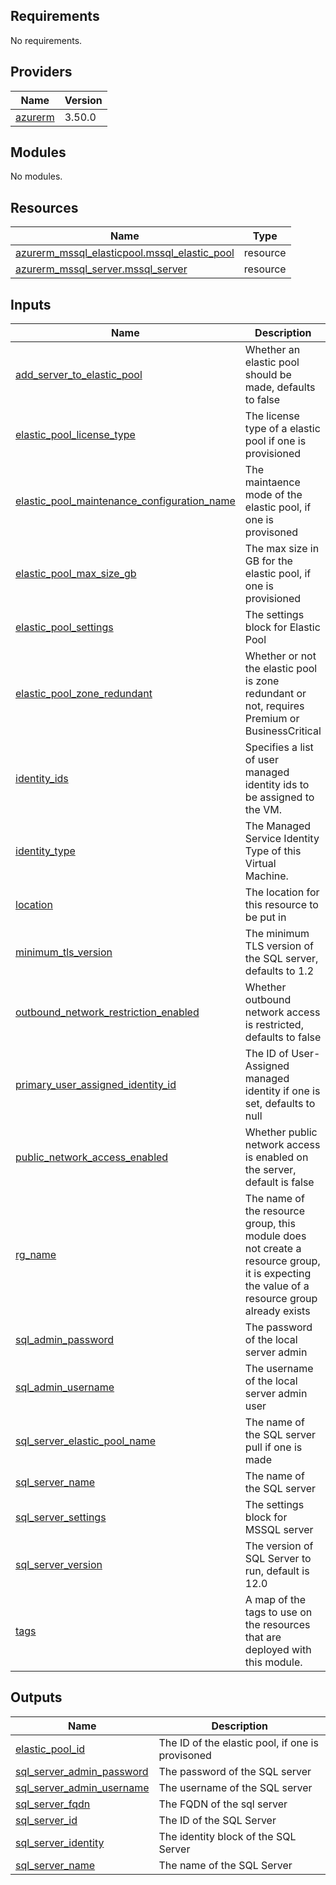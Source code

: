 ## Requirements

No requirements.

## Providers

| Name | Version |
|------|---------|
| <a name="provider_azurerm"></a> [azurerm](#provider\_azurerm) | 3.50.0 |

## Modules

No modules.

## Resources

| Name | Type |
|------|------|
| [azurerm_mssql_elasticpool.mssql_elastic_pool](https://registry.terraform.io/providers/hashicorp/azurerm/latest/docs/resources/mssql_elasticpool) | resource |
| [azurerm_mssql_server.mssql_server](https://registry.terraform.io/providers/hashicorp/azurerm/latest/docs/resources/mssql_server) | resource |

## Inputs

| Name | Description | Type | Default | Required |
|------|-------------|------|---------|:--------:|
| <a name="input_add_server_to_elastic_pool"></a> [add\_server\_to\_elastic\_pool](#input\_add\_server\_to\_elastic\_pool) | Whether an elastic pool should be made, defaults to false | `bool` | `false` | no |
| <a name="input_elastic_pool_license_type"></a> [elastic\_pool\_license\_type](#input\_elastic\_pool\_license\_type) | The license type of a elastic pool if one is provisioned | `string` | `null` | no |
| <a name="input_elastic_pool_maintenance_configuration_name"></a> [elastic\_pool\_maintenance\_configuration\_name](#input\_elastic\_pool\_maintenance\_configuration\_name) | The maintaence mode of the elastic pool, if one is provisoned | `string` | `null` | no |
| <a name="input_elastic_pool_max_size_gb"></a> [elastic\_pool\_max\_size\_gb](#input\_elastic\_pool\_max\_size\_gb) | The max size in GB for the elastic pool, if one is provisioned | `string` | `null` | no |
| <a name="input_elastic_pool_settings"></a> [elastic\_pool\_settings](#input\_elastic\_pool\_settings) | The settings block for Elastic Pool | `map(any)` | `{}` | no |
| <a name="input_elastic_pool_zone_redundant"></a> [elastic\_pool\_zone\_redundant](#input\_elastic\_pool\_zone\_redundant) | Whether or not the elastic pool is zone redundant or not, requires Premium or BusinessCritical | `bool` | `null` | no |
| <a name="input_identity_ids"></a> [identity\_ids](#input\_identity\_ids) | Specifies a list of user managed identity ids to be assigned to the VM. | `list(string)` | `[]` | no |
| <a name="input_identity_type"></a> [identity\_type](#input\_identity\_type) | The Managed Service Identity Type of this Virtual Machine. | `string` | `""` | no |
| <a name="input_location"></a> [location](#input\_location) | The location for this resource to be put in | `string` | n/a | yes |
| <a name="input_minimum_tls_version"></a> [minimum\_tls\_version](#input\_minimum\_tls\_version) | The minimum TLS version of the SQL server, defaults to 1.2 | `string` | `"1.2"` | no |
| <a name="input_outbound_network_restriction_enabled"></a> [outbound\_network\_restriction\_enabled](#input\_outbound\_network\_restriction\_enabled) | Whether outbound network access is restricted, defaults to false | `bool` | `false` | no |
| <a name="input_primary_user_assigned_identity_id"></a> [primary\_user\_assigned\_identity\_id](#input\_primary\_user\_assigned\_identity\_id) | The ID of User-Assigned managed identity if one is set, defaults to null | `string` | `null` | no |
| <a name="input_public_network_access_enabled"></a> [public\_network\_access\_enabled](#input\_public\_network\_access\_enabled) | Whether public network access is enabled on the server, default is false | `bool` | `false` | no |
| <a name="input_rg_name"></a> [rg\_name](#input\_rg\_name) | The name of the resource group, this module does not create a resource group, it is expecting the value of a resource group already exists | `string` | n/a | yes |
| <a name="input_sql_admin_password"></a> [sql\_admin\_password](#input\_sql\_admin\_password) | The password of the local server admin | `string` | n/a | yes |
| <a name="input_sql_admin_username"></a> [sql\_admin\_username](#input\_sql\_admin\_username) | The username of the local server admin user | `string` | n/a | yes |
| <a name="input_sql_server_elastic_pool_name"></a> [sql\_server\_elastic\_pool\_name](#input\_sql\_server\_elastic\_pool\_name) | The name of the SQL server pull if one is made | `string` | `null` | no |
| <a name="input_sql_server_name"></a> [sql\_server\_name](#input\_sql\_server\_name) | The name of the SQL server | `string` | n/a | yes |
| <a name="input_sql_server_settings"></a> [sql\_server\_settings](#input\_sql\_server\_settings) | The settings block for MSSQL server | `map(any)` | `{}` | no |
| <a name="input_sql_server_version"></a> [sql\_server\_version](#input\_sql\_server\_version) | The version of SQL Server to run, default is 12.0 | `string` | `"12.0"` | no |
| <a name="input_tags"></a> [tags](#input\_tags) | A map of the tags to use on the resources that are deployed with this module. | `map(string)` | <pre>{<br>  "source": "terraform"<br>}</pre> | no |

## Outputs

| Name | Description |
|------|-------------|
| <a name="output_elastic_pool_id"></a> [elastic\_pool\_id](#output\_elastic\_pool\_id) | The ID of the elastic pool, if one is provisoned |
| <a name="output_sql_server_admin_password"></a> [sql\_server\_admin\_password](#output\_sql\_server\_admin\_password) | The password of the SQL server |
| <a name="output_sql_server_admin_username"></a> [sql\_server\_admin\_username](#output\_sql\_server\_admin\_username) | The username of the SQL server |
| <a name="output_sql_server_fqdn"></a> [sql\_server\_fqdn](#output\_sql\_server\_fqdn) | The FQDN of the sql server |
| <a name="output_sql_server_id"></a> [sql\_server\_id](#output\_sql\_server\_id) | The ID of the SQL Server |
| <a name="output_sql_server_identity"></a> [sql\_server\_identity](#output\_sql\_server\_identity) | The identity block of the SQL Server |
| <a name="output_sql_server_name"></a> [sql\_server\_name](#output\_sql\_server\_name) | The name of the SQL Server |
